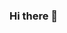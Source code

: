 ### Hi there 👋

<!--
**Nixx-A/Nixx-A** is a ✨ _special_ ✨ repository because its `README.md` (this file) appears on your GitHub profile.
<a href="URL_REDIRECT" target="blank"><img align="center" src="URL_TO_YOUR_IMAGE" height="100" /></a>
Here are some ideas to get you started:
<iframe src="https://giphy.com/embed/QMHoU66sBXqqLqYvGO" align='center' width="480" height="400" frameBorder="0" allowFullScreen></iframe>
- 🔭 I’m currently working on ...
- 🌱 I’m currently learning ...
- 👯 I’m looking to collaborate on ...
- 🤔 I’m looking for help with ...
- 💬 Ask me about ...
- 📫 How to reach me: ...
- 😄 Pronouns: ...
- ⚡ Fun fact: ...
-->
